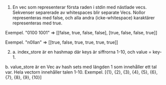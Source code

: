 1. En vec som representerar första raden i stdin med nästlade vecs. Sekvenser separerade av whitespaces blir separate Vecs. Nollor representeras med false, och alla andra (icke-whitespace) karaktärer representeras med true.

Exempel. "0100 1001" => \[\[false, true, false, false], \[true, false, false, true\]\]

Exempel. "n0llan" => \[\[true, false, true, true, true, true\]\]

2. a. index_store är en hashmap där keys är siffrorna 1-10, och value = key-1.

b. value_store är en Vec av hash sets med längden 1 som innehåller ett tal var. Hela vectorn innehåller talen 1-10.
Exempel. [{1}, {2}, {3}, {4}, {5}, {6}, {7}, {8}, {9}, {10}]
